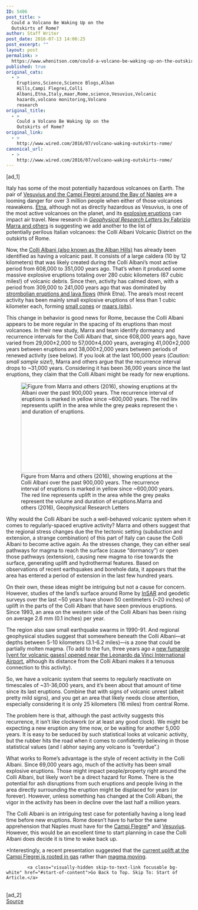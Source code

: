 ```yaml
---
ID: 5406
post_title: >
  Could a Volcano Be Waking Up on the
  Outskirts of Rome?
author: Staff Writer
post_date: 2016-07-13 14:06:25
post_excerpt: ""
layout: post
permalink: >
  https://www.whenitson.com/could-a-volcano-be-waking-up-on-the-outskirts-of-rome/
published: true
original_cats:
  - >
    Eruptions,Science,Science Blogs,Alban
    Hills,Campi Flegrei,Colli
    Albani,Etna,Italy,maar,Rome,science,Vesuvius,Volcanic
    hazards,volcano monitoring,Volcano
    research
original_title:
  - >
    Could a Volcano Be Waking Up on the
    Outskirts of Rome?
original_link:
  - >
    http://www.wired.com/2016/07/volcano-waking-outskirts-rome/
canonical_url:
  - >
    http://www.wired.com/2016/07/volcano-waking-outskirts-rome/
---
```

 [ad_1]
<br><div id=""><p>Italy has some of the most potentially hazardous volcanoes on Earth. The pair of <a href="http://www.wired.com/2015/07/worlds-dangerous-volcano-threatens-huge-city/">Vesuvius and the Campi Flegrei around the Bay of Naples</a> are a looming danger for over 3 million people when either of those volcanoes reawakens. <a href="http://volcano.si.edu/volcano.cfm?vn=211060">Etna</a>, although not as directly hazardous as Vesuvius, is one of the most active volcanoes on the planet, and its <a href="http://www.wired.com/2015/12/italys-etna-unleashes-a-short-but-spectacular-eruption/">explosive eruptions</a> can impact air travel. New research in <a href="http://onlinelibrary.wiley.com/doi/10.1002/2016GL069518/full?campaign=wlytk-41855.6211458333"><em>Geophysical Research Letters</em> by Fabrizio Marra and others</a> is suggesting we add another to the list of potentially perilous Italian volcanoes: the Colli Albani Volcanic District on the outskirts of Rome.</p>
<p>Now, the <a href="http://volcano.si.edu/volcano.cfm?vn=211004">Colli Albani (also known as the Alban Hills)</a> has already been identified as having a volcanic past. It consists of a large caldera (10 by 12 kilometers) that was likely created during the Colli Albani’s most active period from 608,000 to 351,000 years ago. That’s when it produced some massive explosive eruptions totaling over 280 cubic kilometers (67 cubic miles!) of volcanic debris. Since then, activity has calmed down, with a period from 309,000 to 241,000 years ago that was dominated by <a href="http://www.geology.sdsu.edu/how_volcanoes_work/Strombolian.html">strombolian eruptions and lava flows</a> (think Etna). The area’s most recent activity has been mainly small explosive eruptions of less than 1 cubic kilometer each, forming <a href="http://volcano.oregonstate.edu/cinder-cones">small cones</a> or <a href="http://geology.com/stories/13/maar/">maars (pits)</a>.</p>
<p>This change in behavior is good news for Rome, because the Colli Albani appears to be more regular in the spacing of its eruptions than most volcanoes. In their new study, Marra and team identify dormancy and recurrence intervals for the Colli Albani that, since 608,000 years ago, have varied from 29,000±2,000 to 57,000±4,000 years, averaging 41,000±2,000 years between eruptions and 38,000±2,000 years between periods of renewed activity (see below). If you look at the last 100,000 years (<em>Caution</em><em>: small sample size!</em>), Marra and others argue that the recurrence interval drops to ~31,000 years. Considering it has been 36,000 years since the last eruptions, they claim that the Colli Albani might be ready for new eruptions.</p>
<figure id="attachment_2056733" class="wp-caption landscape alignnone fader relative" data-js="fader"><img class="size-text-column-width wp-image-2056733" src="http://www.whenitson.com/wp-content/uploads/2016/07/Could-a-Volcano-Be-Waking-Up-on-the-Outskirts-of-Rome.jpg" alt="Figure from Marra and others (2016), showing eruptions at the Colli Albani over the past 900,000 years. The recurrence interval of eruptions is marked in yellow since ~600,000 years. The red line represents uplift in the area while the grey peaks represent the volume and duration of eruptions." width="482" height="245"/><figcaption class="wp-caption-text link-underline">Figure from Marra and others (2016), showing eruptions at the Colli Albani over the past 900,000 years. The recurrence interval of eruptions is marked in yellow since ~600,000 years. The red line represents uplift in the area while the grey peaks represent the volume and duration of eruptions.<span class="credit link-underline-sm"><span aria-hidden="true" class="ui ui ui-illo inline-block ui-credit relative opacity-6 marg-r-sm marg-l-sm"/><a>Marra and others (2016), Geophysical Research Letters</a></span></figcaption></figure><p>Why would the Colli Albani be such a well-behaved volcanic system when it comes to regularly-spaced eruptive activity? Marra and others suggest that the regional stress changes due the the tectonic setting (subduction and extension, a strange combination) of this part of Italy can cause the Colli Albani to become active again. As the stresses change, they can either seal pathways for magma to reach the surface (cause “dormancy”) or open those pathways (extension), causing new magma to rise towards the surface, generating uplift and hydrothermal features. Based on observations of recent earthquakes and borehole data, it appears that the area has entered a period of extension in the last few hundred years.</p>
<p>On their own, these ideas might be intriguing but not a cause for concern. However, studies of the land’s surface around Rome by <a href="http://www.wired.com/2016/06/lassen-peak-sinking-volcanologists-dont-know/">InSAR</a> and geodetic surveys over the last ~50 years have shown 50 centimeters (~20 inches) of uplift in the parts of the Colli Albani that have seen previous eruptions. Since 1993, an area on the western side of the Colli Albani has been rising on average 2.6 mm (0.1 inches) per year.</p>
<p>The region also saw small earthquake swarms in 1990-91. And regional geophysical studies suggest that somewhere beneath the Colli Albani—at depths between 5-10 kilometers (3.1-6.2 miles)—is a zone that could be partially molten magma. (To add to the fun, three years ago a <a href="http://www.telegraph.co.uk/news/worldnews/europe/italy/10267734/Volcano-vent-opens-near-Rome-airport.html">new fumarole [vent for volcanic gases] opened near the Leonardo da Vinci International Airport</a>, although its distance from the Colli Albani makes it a tenuous connection to this activity).</p>
<p>So, we have a volcanic system that seems to regularly reactivate on timescales of ~31-36,000 years, and it’s been about that amount of time since its last eruptions. Combine that with signs of volcanic unrest (albeit pretty mild signs), and you get an area that likely needs close attention, especially considering it is only 25 kilometers (16 miles) from central Rome.</p>
<p>The problem here is that, although the past activity suggests this recurrence, it isn’t like clockwork (or at least any good clock). We might be expecting a new eruption any time now, or be waiting for another 5,000 years. It is easy to be seduced by such statistical looks at volcanic activity, but the rubber hits the road when it comes to confidently believing in those statistical values (and I abhor saying any volcano is “overdue”.)</p>
<p>What works to Rome’s advantage is the style of recent activity in the Colli Albani. Since 69,000 years ago, much of the activity has been small explosive eruptions. Those might impact people/property right around the Colli Albani, but likely won’t be a direct hazard for Rome. There is the potential for ash disruptions from such eruptions and people living in the area directly surrounding the eruption might be displaced for years (or forever). However, unless something has changed at the Colli Albani, the vigor in the activity has been in decline over the last half a million years.</p>
<p>The Colli Albani is an intriguing test case for potentially having a long lead time before new eruptions. Rome doesn’t have to harbor the same apprehension that Naples must have for the <a href="http://volcano.si.edu/volcano.cfm?vn=211010">Campi Flegrei</a>* and <a href="http://volcano.si.edu/volcano.cfm?vn=211020">Vesuvius</a>. However, this would be an excellent time to start planning in case the Colli Albani does decide it is time to wake back up.</p>
<p>*Interestingly, a recent presentation suggested that the <a href="http://www.eurekalert.org/pub_releases/2016-07/gc-gcg071116.php">current uplift at the Campi Flegrei is rooted in gas</a> rather than <a href="http://www.wired.com/2015/09/volcanic-rumbles-mean-magma-might-seeping-naples/">magma moving</a>.</p>

			<a class="visually-hidden skip-to-text-link focusable bg-white" href="#start-of-content">Go Back to Top. Skip To: Start of Article.</a>

			
</div>
<br>[ad_2]
<br><a href="http://www.wired.com/2016/07/volcano-waking-outskirts-rome/">Source </a>